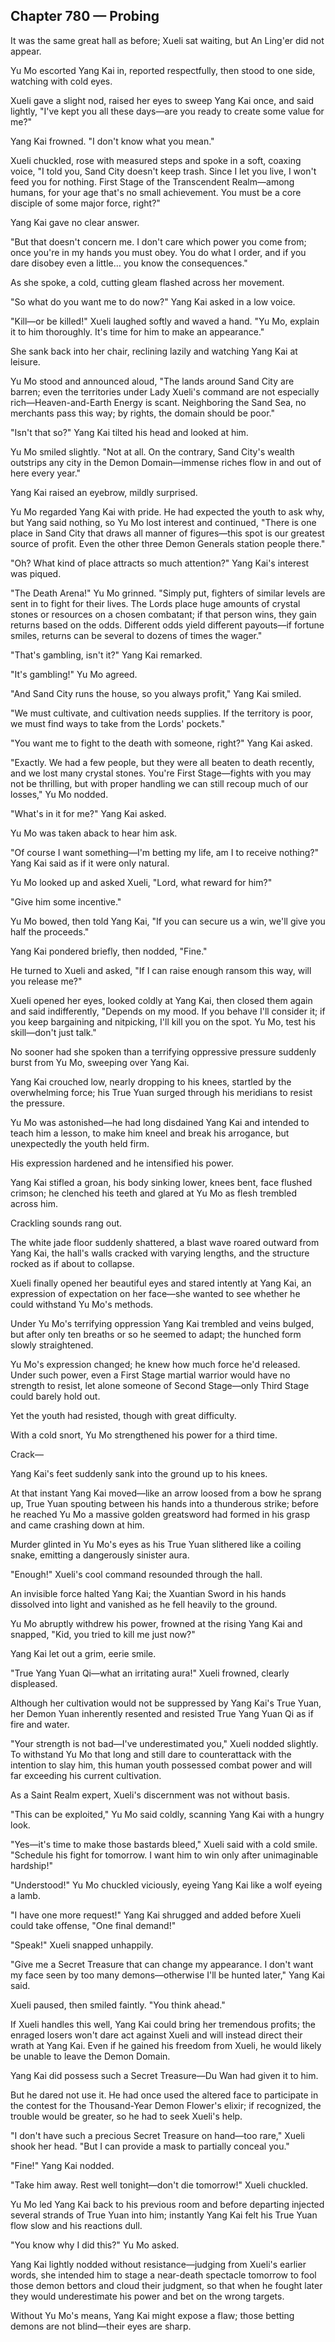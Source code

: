 ## Chapter 780 — Probing

It was the same great hall as before; Xueli sat waiting, but An Ling'er did not appear.

Yu Mo escorted Yang Kai in, reported respectfully, then stood to one side, watching with cold eyes.

Xueli gave a slight nod, raised her eyes to sweep Yang Kai once, and said lightly, "I've kept you all these days—are you ready to create some value for me?"

Yang Kai frowned. "I don't know what you mean."

Xueli chuckled, rose with measured steps and spoke in a soft, coaxing voice, "I told you, Sand City doesn't keep trash. Since I let you live, I won't feed you for nothing. First Stage of the Transcendent Realm—among humans, for your age that's no small achievement. You must be a core disciple of some major force, right?"

Yang Kai gave no clear answer.

"But that doesn't concern me. I don't care which power you come from; once you're in my hands you must obey. You do what I order, and if you dare disobey even a little… you know the consequences."

As she spoke, a cold, cutting gleam flashed across her movement.

"So what do you want me to do now?" Yang Kai asked in a low voice.

"Kill—or be killed!" Xueli laughed softly and waved a hand. "Yu Mo, explain it to him thoroughly. It's time for him to make an appearance."

She sank back into her chair, reclining lazily and watching Yang Kai at leisure.

Yu Mo stood and announced aloud, "The lands around Sand City are barren; even the territories under Lady Xueli's command are not especially rich—Heaven-and-Earth Energy is scant. Neighboring the Sand Sea, no merchants pass this way; by rights, the domain should be poor."

"Isn't that so?" Yang Kai tilted his head and looked at him.

Yu Mo smiled slightly. "Not at all. On the contrary, Sand City's wealth outstrips any city in the Demon Domain—immense riches flow in and out of here every year."

Yang Kai raised an eyebrow, mildly surprised.

Yu Mo regarded Yang Kai with pride. He had expected the youth to ask why, but Yang said nothing, so Yu Mo lost interest and continued, "There is one place in Sand City that draws all manner of figures—this spot is our greatest source of profit. Even the other three Demon Generals station people there."

"Oh? What kind of place attracts so much attention?" Yang Kai's interest was piqued.

"The Death Arena!" Yu Mo grinned. "Simply put, fighters of similar levels are sent in to fight for their lives. The Lords place huge amounts of crystal stones or resources on a chosen combatant; if that person wins, they gain returns based on the odds. Different odds yield different payouts—if fortune smiles, returns can be several to dozens of times the wager."

"That's gambling, isn't it?" Yang Kai remarked.

"It's gambling!" Yu Mo agreed.

"And Sand City runs the house, so you always profit," Yang Kai smiled.

"We must cultivate, and cultivation needs supplies. If the territory is poor, we must find ways to take from the Lords' pockets."

"You want me to fight to the death with someone, right?" Yang Kai asked.

"Exactly. We had a few people, but they were all beaten to death recently, and we lost many crystal stones. You're First Stage—fights with you may not be thrilling, but with proper handling we can still recoup much of our losses," Yu Mo nodded.

"What's in it for me?" Yang Kai asked.

Yu Mo was taken aback to hear him ask.

"Of course I want something—I'm betting my life, am I to receive nothing?" Yang Kai said as if it were only natural.

Yu Mo looked up and asked Xueli, "Lord, what reward for him?"

"Give him some incentive."

Yu Mo bowed, then told Yang Kai, "If you can secure us a win, we'll give you half the proceeds."

Yang Kai pondered briefly, then nodded, "Fine."

He turned to Xueli and asked, "If I can raise enough ransom this way, will you release me?"

Xueli opened her eyes, looked coldly at Yang Kai, then closed them again and said indifferently, "Depends on my mood. If you behave I'll consider it; if you keep bargaining and nitpicking, I'll kill you on the spot. Yu Mo, test his skill—don't just talk."

No sooner had she spoken than a terrifying oppressive pressure suddenly burst from Yu Mo, sweeping over Yang Kai.

Yang Kai crouched low, nearly dropping to his knees, startled by the overwhelming force; his True Yuan surged through his meridians to resist the pressure.

Yu Mo was astonished—he had long disdained Yang Kai and intended to teach him a lesson, to make him kneel and break his arrogance, but unexpectedly the youth held firm.

His expression hardened and he intensified his power.

Yang Kai stifled a groan, his body sinking lower, knees bent, face flushed crimson; he clenched his teeth and glared at Yu Mo as flesh trembled across him.

Crackling sounds rang out.

The white jade floor suddenly shattered, a blast wave roared outward from Yang Kai, the hall's walls cracked with varying lengths, and the structure rocked as if about to collapse.

Xueli finally opened her beautiful eyes and stared intently at Yang Kai, an expression of expectation on her face—she wanted to see whether he could withstand Yu Mo's methods.

Under Yu Mo's terrifying oppression Yang Kai trembled and veins bulged, but after only ten breaths or so he seemed to adapt; the hunched form slowly straightened.

Yu Mo's expression changed; he knew how much force he'd released. Under such power, even a First Stage martial warrior would have no strength to resist, let alone someone of Second Stage—only Third Stage could barely hold out.

Yet the youth had resisted, though with great difficulty.

With a cold snort, Yu Mo strengthened his power for a third time.

Crack—

Yang Kai's feet suddenly sank into the ground up to his knees.

At that instant Yang Kai moved—like an arrow loosed from a bow he sprang up, True Yuan spouting between his hands into a thunderous strike; before he reached Yu Mo a massive golden greatsword had formed in his grasp and came crashing down at him.

Murder glinted in Yu Mo's eyes as his True Yuan slithered like a coiling snake, emitting a dangerously sinister aura.

"Enough!" Xueli's cool command resounded through the hall.

An invisible force halted Yang Kai; the Xuantian Sword in his hands dissolved into light and vanished as he fell heavily to the ground.

Yu Mo abruptly withdrew his power, frowned at the rising Yang Kai and snapped, "Kid, you tried to kill me just now?"

Yang Kai let out a grim, eerie smile.

"True Yang Yuan Qi—what an irritating aura!" Xueli frowned, clearly displeased.

Although her cultivation would not be suppressed by Yang Kai's True Yuan, her Demon Yuan inherently resented and resisted True Yang Yuan Qi as if fire and water.

"Your strength is not bad—I've underestimated you," Xueli nodded slightly. To withstand Yu Mo that long and still dare to counterattack with the intention to slay him, this human youth possessed combat power and will far exceeding his current cultivation.

As a Saint Realm expert, Xueli's discernment was not without basis.

"This can be exploited," Yu Mo said coldly, scanning Yang Kai with a hungry look.

"Yes—it's time to make those bastards bleed," Xueli said with a cold smile. "Schedule his fight for tomorrow. I want him to win only after unimaginable hardship!"

"Understood!" Yu Mo chuckled viciously, eyeing Yang Kai like a wolf eyeing a lamb.

"I have one more request!" Yang Kai shrugged and added before Xueli could take offense, "One final demand!"

"Speak!" Xueli snapped unhappily.

"Give me a Secret Treasure that can change my appearance. I don't want my face seen by too many demons—otherwise I'll be hunted later," Yang Kai said.

Xueli paused, then smiled faintly. "You think ahead."

If Xueli handles this well, Yang Kai could bring her tremendous profits; the enraged losers won't dare act against Xueli and will instead direct their wrath at Yang Kai. Even if he gained his freedom from Xueli, he would likely be unable to leave the Demon Domain.

Yang Kai did possess such a Secret Treasure—Du Wan had given it to him.

But he dared not use it. He had once used the altered face to participate in the contest for the Thousand-Year Demon Flower's elixir; if recognized, the trouble would be greater, so he had to seek Xueli's help.

"I don't have such a precious Secret Treasure on hand—too rare," Xueli shook her head. "But I can provide a mask to partially conceal you."

"Fine!" Yang Kai nodded.

"Take him away. Rest well tonight—don't die tomorrow!" Xueli chuckled.

Yu Mo led Yang Kai back to his previous room and before departing injected several strands of True Yuan into him; instantly Yang Kai felt his True Yuan flow slow and his reactions dull.

"You know why I did this?" Yu Mo asked.

Yang Kai lightly nodded without resistance—judging from Xueli's earlier words, she intended him to stage a near-death spectacle tomorrow to fool those demon bettors and cloud their judgment, so that when he fought later they would underestimate his power and bet on the wrong targets.

Without Yu Mo's means, Yang Kai might expose a flaw; those betting demons are not blind—their eyes are sharp.
